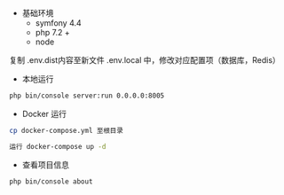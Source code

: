 * 基础环境
    * symfony 4.4
    * php 7.2 +
    * node

复制 .env.dist内容至新文件 .env.local 中，修改对应配置项（数据库，Redis）

* 本地运行
```bash
php bin/console server:run 0.0.0.0:8005
```

* Docker 运行
```bash
cp docker-compose.yml 至根目录
```
```bash
运行 docker-compose up -d 
```

* 查看项目信息
```bash
php bin/console about
```